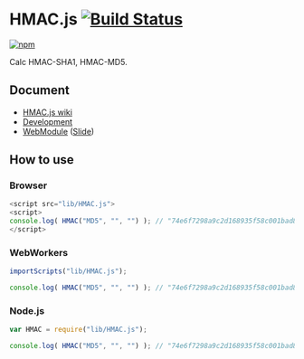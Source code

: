 # HMAC.js [![Build Status](https://travis-ci.org/uupaa/HMAC.js.png)](http://travis-ci.org/uupaa/HMAC.js)

[![npm](https://nodei.co/npm/uupaa.hmac.js.png?downloads=true&stars=true)](https://nodei.co/npm/uupaa.hmac.js/)

Calc HMAC-SHA1, HMAC-MD5.

## Document

- [HMAC.js wiki](https://github.com/uupaa/HMAC.js/wiki/HMAC)
- [Development](https://github.com/uupaa/WebModule/wiki/Development)
- [WebModule](https://github.com/uupaa/WebModule) ([Slide](http://uupaa.github.io/Slide/slide/WebModule/index.html))


## How to use

### Browser

```js
<script src="lib/HMAC.js">
<script>
console.log( HMAC("MD5", "", "") ); // "74e6f7298a9c2d168935f58c001bad88"
</script>
```

### WebWorkers

```js
importScripts("lib/HMAC.js");

console.log( HMAC("MD5", "", "") ); // "74e6f7298a9c2d168935f58c001bad88"
```

### Node.js

```js
var HMAC = require("lib/HMAC.js");

console.log( HMAC("MD5", "", "") ); // "74e6f7298a9c2d168935f58c001bad88"
```

